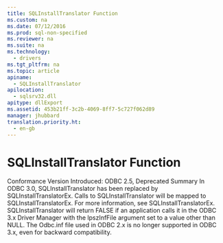 ```yaml
---
title: SQLInstallTranslator Function
ms.custom: na
ms.date: 07/12/2016
ms.prod: sql-non-specified
ms.reviewer: na
ms.suite: na
ms.technology: 
  - drivers
ms.tgt_pltfrm: na
ms.topic: article
apiname: 
  - SQLInstallTranslator
apilocation: 
  - sqlsrv32.dll
apitype: dllExport
ms.assetid: 453b21ff-3c2b-4069-8ff7-5c727f062d89
manager: jhubbard
translation.priority.ht: 
  - en-gb
---
```

# SQLInstallTranslator Function
<?xml version="1.0" encoding="utf-8"?>
<developerReferenceWithoutSyntaxDocument xmlns="http://ddue.schemas.microsoft.com/authoring/2003/5" xmlns:xlink="http://www.w3.org/1999/xlink" xmlns:xsi="http://www.w3.org/2001/XMLSchema-instance" xsi:schemaLocation="http://ddue.schemas.microsoft.com/authoring/2003/5 http://dduestorage.blob.core.windows.net/ddueschema/developer.xsd">
  <introduction />
  <section>
    <content>
      <definitionTable>
        <definedTerm>
          <legacyBold>Conformance</legacyBold>
        </definedTerm>
        <definition>
          <para>Version Introduced: ODBC 2.5, Deprecated</para>
        </definition>
        <definedTerm>
          <legacyBold>Summary</legacyBold>
        </definedTerm>
        <definition>
          <para>In ODBC 3.0, <legacyBold>SQLInstallTranslator</legacyBold> has been replaced by <legacyLink xlink:href="a0630602-53c1-4db0-98ce-70d160aedf8d">SQLInstallTranslatorEx</legacyLink>. Calls to <legacyBold>SQLInstallTranslator</legacyBold> will be mapped to <legacyBold>SQLInstallTranslatorEx</legacyBold>. For more information, see <legacyBold>SQLInstallTranslatorEx</legacyBold>.</para>
          <para>
            <legacyBold>SQLInstallTranslator</legacyBold> will return FALSE if an application calls it in the ODBC 3<legacyItalic>.x</legacyItalic> Driver Manager with the <legacyItalic>lpszInfFile</legacyItalic> argument set to a value other than NULL. The Odbc.inf file used in ODBC 2.<legacyItalic>x</legacyItalic> is no longer supported in ODBC 3<legacyItalic>.x</legacyItalic>, even for backward compatibility. </para>
        </definition>
      </definitionTable>
    </content>
  </section>
  <relatedTopics />
</developerReferenceWithoutSyntaxDocument>